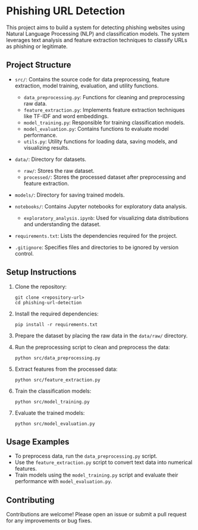 # Phishing URL Detection

This project aims to build a system for detecting phishing websites using Natural Language Processing (NLP) and classification models. The system leverages text analysis and feature extraction techniques to classify URLs as phishing or legitimate.

## Project Structure

- `src/`: Contains the source code for data preprocessing, feature extraction, model training, evaluation, and utility functions.
  - `data_preprocessing.py`: Functions for cleaning and preprocessing raw data.
  - `feature_extraction.py`: Implements feature extraction techniques like TF-IDF and word embeddings.
  - `model_training.py`: Responsible for training classification models.
  - `model_evaluation.py`: Contains functions to evaluate model performance.
  - `utils.py`: Utility functions for loading data, saving models, and visualizing results.

- `data/`: Directory for datasets.
  - `raw/`: Stores the raw dataset.
  - `processed/`: Stores the processed dataset after preprocessing and feature extraction.

- `models/`: Directory for saving trained models.

- `notebooks/`: Contains Jupyter notebooks for exploratory data analysis.
  - `exploratory_analysis.ipynb`: Used for visualizing data distributions and understanding the dataset.

- `requirements.txt`: Lists the dependencies required for the project.

- `.gitignore`: Specifies files and directories to be ignored by version control.

## Setup Instructions

1. Clone the repository:
   ```
   git clone <repository-url>
   cd phishing-url-detection
   ```

2. Install the required dependencies:
   ```
   pip install -r requirements.txt
   ```

3. Prepare the dataset by placing the raw data in the `data/raw/` directory.

4. Run the preprocessing script to clean and preprocess the data:
   ```
   python src/data_preprocessing.py
   ```

5. Extract features from the processed data:
   ```
   python src/feature_extraction.py
   ```

6. Train the classification models:
   ```
   python src/model_training.py
   ```

7. Evaluate the trained models:
   ```
   python src/model_evaluation.py
   ```

## Usage Examples

- To preprocess data, run the `data_preprocessing.py` script.
- Use the `feature_extraction.py` script to convert text data into numerical features.
- Train models using the `model_training.py` script and evaluate their performance with `model_evaluation.py`.

## Contributing

Contributions are welcome! Please open an issue or submit a pull request for any improvements or bug fixes.
